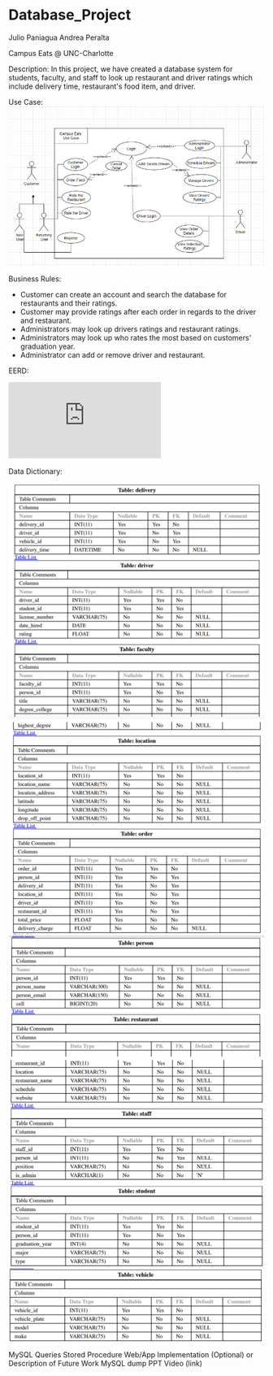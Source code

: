 # Database_Project
Julio Paniagua Andrea Peralta

Campus Eats @ UNC-Charlotte

Description:
In this project, we have created a database system for students, faculty, and staff to look up restaurant and driver ratings which include delivery time, restaurant's food item, and driver. 

Use Case:
![Use Case](https://github.com/jpaniag2/Database_Project/blob/main/Use%20Case%20-%20%20Database%20Project.PNG)

Business Rules:
- Customer can create an account and search the database for restaurants and their ratings.
- Customer may provide ratings after each order in regards to the driver and restaurant. 
- Administrators may look up drivers ratings and restaurant ratings. 
- Administrators may look up who rates the most based on customers' graduation year.
- Administrator can add or remove driver and restaurant.

EERD:

![EERD](https://github.com/jpaniag2/Database_Project/blob/main/Deliverable3_EERD.pdf)

Data Dictionary:

![Data](https://github.com/jpaniag2/Database_Project/blob/main/Screen%20Shot%202020-11-22%20at%2011.28.30%20PM.png)
![Data](https://github.com/jpaniag2/Database_Project/blob/main/Screen%20Shot%202020-11-22%20at%2011.28.41%20PM.png)
![Data](https://github.com/jpaniag2/Database_Project/blob/main/Screen%20Shot%202020-11-22%20at%2011.28.53%20PM.png)
![Data](https://github.com/jpaniag2/Database_Project/blob/main/Screen%20Shot%202020-11-22%20at%2011.29.06%20PM.png)
![Data](https://github.com/jpaniag2/Database_Project/blob/main/Screen%20Shot%202020-11-22%20at%2011.29.15%20PM.png)

MySQL Queries
Stored Procedure
Web/App Implementation (Optional) or Description of Future Work
MySQL dump
PPT Video (link)
